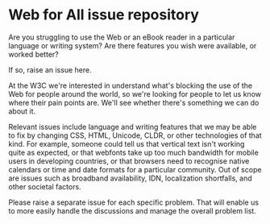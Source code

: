 # Web for All issue repository


Are you struggling to use the Web or an eBook reader in a particular language or writing system?  Are there features you wish were available, or worked better?

If so, raise an issue here.

At the W3C we're interested in understand what's blocking the use of the Web for people around the world, so we're looking for people to let us know where their pain points are.  We'll see whether there's something we can do about it.

Relevant issues include language and writing features that we may be able to fix by changing CSS, HTML, Unicode, CLDR, or other technologies of that kind.  For example, someone could tell us that vertical text isn't working quite as expected, or that webfonts take up too much bandwidth for mobile users in developing countries, or that browsers need to recognise native calendars or time and date formats for a particular community. Out of scope are issues such as broadband availability, IDN, localization shortfalls, and other societal factors.

Please raise a separate issue for each specific problem.  That will enable us to more easily handle the discussions and manage the overall problem list.
